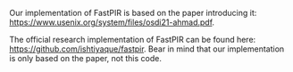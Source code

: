 Our implementation of FastPIR is based on the paper introducing it: https://www.usenix.org/system/files/osdi21-ahmad.pdf.

The official research implementation of FastPIR can be found here: https://github.com/ishtiyaque/fastpir. Bear in mind that our implementation is only based on the paper, not this code.